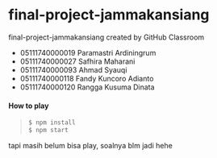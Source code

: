# final-project-jammakansiang
final-project-jammakansiang created by GitHub Classroom

* 05111740000019 Paramastri Ardiningrum
* 05111740000027 Safhira Maharani
* 05111740000093 Ahmad Syauqi
* 05111740000118 Fandy Kuncoro Adianto
* 05111740000120 Rangga Kusuma Dinata

#### How to play
> ```bash
> $ npm install
> $ npm start
> ```

tapi masih belum bisa play, soalnya blm jadi hehe
